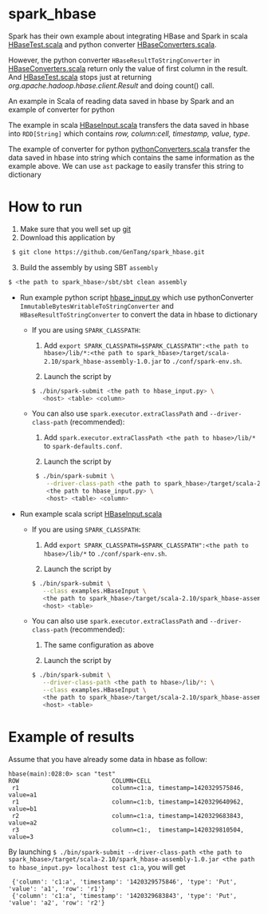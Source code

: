 spark_hbase
===========

Spark has their own example about integrating HBase and Spark in scala [HBaseTest.scala](https://github.com/apache/spark/blob/master/examples/src/main/scala/org/apache/spark/examples/HBaseTest.scala) and python converter [HBaseConverters.scala](https://github.com/apache/spark/blob/master/examples/src/main/scala/org/apache/spark/examples/pythonconverters/HBaseConverters.scala). 

However, the python converter `HBaseResultToStringConverter` in  [HBaseConverters.scala](https://github.com/apache/spark/blob/master/examples/src/main/scala/org/apache/spark/examples/pythonconverters/HBaseConverters.scala) return only the value of first column in the result. And [HBaseTest.scala](https://github.com/apache/spark/blob/master/examples/src/main/scala/org/apache/spark/examples/HBaseTest.scala) stops just at returning *org.apache.hadoop.hbase.client.Result* and doing count() call.

An example in Scala of reading data saved in hbase by Spark and an example of converter for python

The example in scala [HBaseInput.scala](/src/main/scala/examples/HBaseInput.scala) transfers the data saved in hbase into `RDD[String]` which contains *row, column:cell, timestamp, value, type*. 

The example of converter for python [pythonConverters.scala](/src/main/scala/examples//pythonConverters.scala) transfer the data saved in hbase into string which contains the same information as the example above. We can use `ast` package to easily transfer this string to dictionary

How to run
=========
1. Make sure that you well set up [git](https://help.github.com/articles/set-up-git/#platform-linux)
2. Download this application by 

  ```bash
   $ git clone https://github.com/GenTang/spark_hbase.git
  ```

3. Build the assembly by using SBT `assembly`

  ```bash
  $ <the path to spark_hbase>/sbt/sbt clean assembly
  ```

* Run example python script [hbase_input.py](hbase_input.py) which use pythonConverter `ImmutableBytesWritableToStringConverter` and `HBaseResultToStringConverter` to convert the data in hbase to dictionary

  * If you are using `SPARK_CLASSPATH`:
     1. Add `export SPARK_CLASSPATH=$SPARK_CLASSPATH":<the path to hbase>/lib/*:<the path to spark_hbase>/target/scala-2.10/spark_hbase-assembly-1.0.jar` to `./conf/spark-env.sh`.
  
    2. Launch the script by 
      ```bash
      $ ./bin/spark-submit <the path to hbase_input.py> \
         <host> <table> <column>
      ```

  * You can also use `spark.executor.extraClassPath` and `--driver-class-path` (recommended):
     1. Add `spark.executor.extraClassPath <the path to hbase>/lib/*` to `spark-defaults.conf`.

     2. Launch the script by
       ```bash
        $ ./bin/spark-submit \
           --driver-class-path <the path to spark_hbase>/target/scala-2.10/spark_hbase-assembly-1.0.jar \
           <the path to hbase_input.py> \
           <host> <table> <column>
       ```

* Run example scala script [HBaseInput.scala](/src/main/scala/examples/HBaseInput.scala)
  * If you are using `SPARK_CLASSPATH`:
     1. Add `export SPARK_CLASSPATH=$SPARK_CLASSPATH":<the path to hbase>/lib/*` to `./conf/spark-env.sh`.

     2. Launch the script by 
      ```bash
      $ ./bin/spark-submit \
         --class examples.HBaseInput \
         <the path to spark_hbase>/target/scala-2.10/spark_hbase-assembly-1.0.jar \
         <host> <table> 
      ```
      
  * You can also use `spark.executor.extraClassPath` and `--driver-class-path` (recommended):
     1. The same configuration as above
 
     2. Launch the script by
      ```bash
      $ ./bin/spark-submit \
         --driver-class-path <the path to hbase>/lib/*: \
         --class examples.HBaseInput \
         <the path to spark_hbase>/target/scala-2.10/spark_hbase-assembly-1.0.jar \
         <host> <table> 
      ```

Example of results
==================
Assume that you have already some data in hbase as follow:

    hbase(main):028:0> scan "test"
    ROW                          COLUMN+CELL
     r1                          column=c1:a, timestamp=1420329575846, value=a1
     r1                          column=c1:b, timestamp=1420329640962, value=b1
     r2                          column=c1:a, timestamp=1420329683843, value=a2
     r3                          column=c1:,  timestamp=1420329810504, value=3

By launching `$ ./bin/spark-submit --driver-class-path <the path to spark_hbase>/target/scala-2.10/spark_hbase-assembly-1.0.jar <the path to hbase_input.py> localhost test c1:a`, you will get 

     {'column': 'c1:a', 'timestamp': '1420329575846', 'type': 'Put', 'value': 'a1', 'row': 'r1'}
     {'column': 'c1:a', 'timestamp': '1420329683843', 'type': 'Put', 'value': 'a2', 'row': 'r2'}

